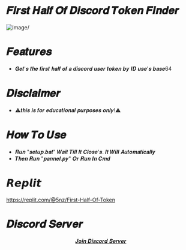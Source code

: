 # 𝑭𝒊𝒓𝒔𝒕 𝑯𝒂𝒍𝒇 𝑶𝒇 𝑫𝒊𝒔𝒄𝒐𝒓𝒅 𝑻𝒐𝒌𝒆𝒏 𝑭𝒊𝒏𝒅𝒆𝒓
![image](https://cdn.discordapp.com/attachments/970248297853890630/970580319361196052/unknown.png)/

# 𝑭𝒆𝒂𝒕𝒖𝒓𝒆𝒔

+ 𝑮𝒆𝒕'𝒔 𝒕𝒉𝒆 𝒇𝒊𝒓𝒔𝒕 𝒉𝒂𝒍𝒇 𝒐𝒇 𝒂 𝒅𝒊𝒔𝒄𝒐𝒓𝒅 𝒖𝒔𝒆𝒓 𝒕𝒐𝒌𝒆𝒏 𝒃𝒚 𝑰𝑫 𝒖𝒔𝒆'𝒔 𝒃𝒂𝒔𝒆64

# 𝑫𝒊𝒔𝒄𝒍𝒂𝒊𝒎𝒆𝒓

+ ⚠️𝒕𝒉𝒊𝒔 𝒊𝒔 𝒇𝒐𝒓 𝒆𝒅𝒖𝒄𝒂𝒕𝒊𝒐𝒏𝒂𝒍 𝒑𝒖𝒓𝒑𝒐𝒔𝒆𝒔 𝒐𝒏𝒍𝒚!⚠️

# 𝑯𝒐𝒘 𝑻𝒐 𝑼𝒔𝒆

+ 𝑹𝒖𝒏 "𝒔𝒆𝒕𝒖𝒑.𝒃𝒂𝒕" 𝑾𝒂𝒊𝒕 𝑻𝒊𝒍𝒍 𝑰𝒕 𝑪𝒍𝒐𝒔𝒆'𝒔. 𝑰𝒕 𝑾𝒊𝒍𝒍 𝑨𝒖𝒕𝒐𝒎𝒂𝒕𝒊𝒄𝒂𝒍𝒍𝒚
+ 𝑻𝒉𝒆𝒏 𝑹𝒖𝒏 "𝒑𝒂𝒏𝒏𝒆𝒍.𝒑𝒚" 𝑶𝒓 𝑹𝒖𝒏 𝑰𝒏 𝑪𝒎𝒅

# 𝙍𝙚𝙥𝙡𝙞𝙩

https://replit.com/@5nz/First-Half-Of-Token


# 𝑫𝒊𝒔𝒄𝒐𝒓𝒅 𝑺𝒆𝒓𝒗𝒆𝒓
<p align="center">
    <a href="https://discord.gg/A3gCEE2AWz">𝑱𝒐𝒊𝒏 𝑫𝒊𝒔𝒄𝒐𝒓𝒅 𝑺𝒆𝒓𝒗𝒆𝒓</a>
